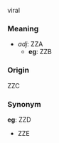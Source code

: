 viral
### Meaning
+ _adj_: ZZA
    + __eg__: ZZB

### Origin

ZZC

### Synonym

__eg__: ZZD

+ ZZE


